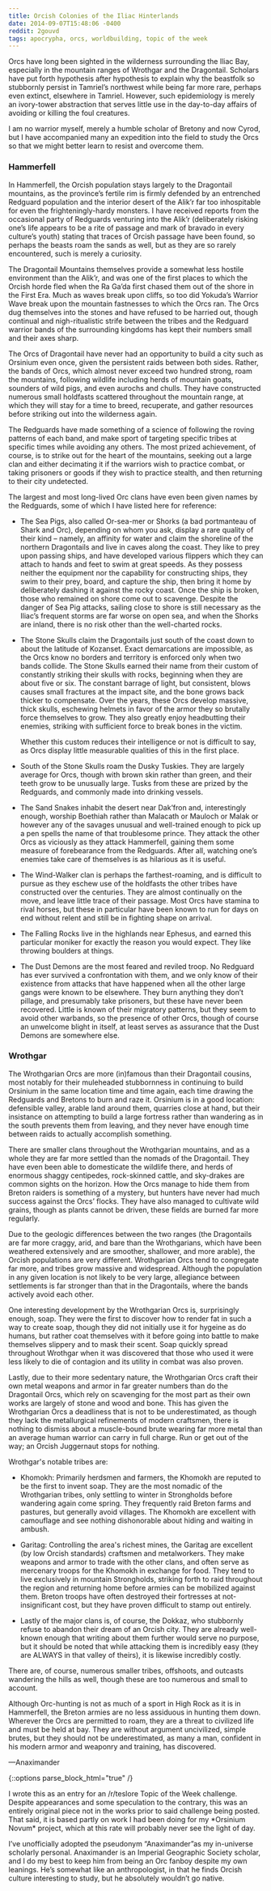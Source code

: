 ```yaml
---
title: Orcish Colonies of the Iliac Hinterlands
date: 2014-09-07T15:48:06 -0400
reddit: 2gouvd
tags: apocrypha, orcs, worldbuilding, topic of the week
---
```


Orcs have long been sighted in the wilderness surrounding the Iliac Bay,
especially in the mountain ranges of Wrothgar and the Dragontail. Scholars have
put forth hypothesis after hypothesis to explain why the beastfolk so stubbornly
persist in Tamriel’s northwest while being far more rare, perhaps even extinct,
elsewhere in Tamriel. However, such epidemiology is merely an ivory-tower
abstraction that serves little use in the day-to-day affairs of avoiding or
killing the foul creatures.

I am no warrior myself, merely a humble scholar of Bretony and now Cyrod, but I
have accompanied many an expedition into the field to study the Orcs so that we
might better learn to resist and overcome them.

### Hammerfell

In Hammerfell, the Orcish population stays largely to the Dragontail mountains,
as the province’s fertile rim is firmly defended by an entrenched Redguard
population and the interior desert of the Alik’r far too inhospitable for even
the frighteningly-hardy monsters. I have received reports from the occasional
party of Redguards venturing into the Alik’r (deliberately risking one’s life
appears to be a rite of passage and mark of bravado in every culture’s youth)
stating that traces of Orcish passage have been found, so perhaps the beasts
roam the sands as well, but as they are so rarely encountered, such is merely a
curiosity.

The Dragontail Mountains themselves provide a somewhat less hostile environment
than the Alik’r, and was one of the first places to which the Orcish horde fled
when the Ra Ga’da first chased them out of the shore in the First Era. Much as
waves break upon cliffs, so too did Yokuda’s Warrior Wave break upon the
mountain fastnesses to which the Orcs ran. The Orcs dug themselves into the
stones and have refused to be harried out, though continual and nigh-ritualistic
strife between the tribes and the Redguard warrior bands of the surrounding
kingdoms has kept their numbers small and their axes sharp.

The Orcs of Dragontail have never had an opportunity to build a city such as
Orsinium even once, given the persistent raids between both sides. Rather, the
bands of Orcs, which almost never exceed two hundred strong, roam the mountains,
following wildlife including herds of mountain goats, sounders of wild pigs, and
even aurochs and chulls. They have constructed numerous small holdfasts
scattered throughout the mountain range, at which they will stay for a time to
breed, recuperate, and gather resources before striking out into the wilderness
again.

The Redguards have made something of a science of following the roving patterns
of each band, and make sport of targeting specific tribes at specific times
while avoiding any others. The most prized achievement, of course, is to strike
out for the heart of the mountains, seeking out a large clan and either
decimating it if the warriors wish to practice combat, or taking prisoners or
goods if they wish to practice stealth, and then returning to their city
undetected.

The largest and most long-lived Orc clans have even been given names by the
Redguards, some of which I have listed here for reference:

- The Sea Pigs, also called Or-sea-mer or Shorks (a bad portmanteau of Shark and
Orc), depending on whom you ask, display a rare quality of their kind – namely,
an affinity for water and claim the shoreline of the northern Dragontails and
live in caves along the coast. They like to prey upon passing ships, and have
developed various flippers which they can attach to hands and feet to swim at
great speeds. As they possess neither the equipment nor the capability for
constructing ships, they swim to their prey, board, and capture the ship, then
bring it home by deliberately dashing it against the rocky coast. Once the ship
is broken, those who remained on shore come out to scavenge. Despite the danger
of Sea Pig attacks, sailing close to shore is still necessary as the Iliac’s
frequent storms are far worse on open sea, and when the Shorks are inland, there
is no risk other than the well-charted rocks.

- The Stone Skulls claim the Dragontails just south of the coast down to about
the latitude of Kozanset. Exact demarcations are impossible, as the Orcs know no
borders and territory is enforced only when two bands collide. The Stone Skulls
earned their name from their custom of constantly striking their skulls with
rocks, beginning when they are about five or six. The constant barrage of light,
but consistent, blows causes small fractures at the impact site, and the bone
grows back thicker to compensate. Over the years, these Orcs develop massive,
thick skulls, eschewing helmets in favor of the armor they so brutally force
themselves to grow. They also greatly enjoy headbutting their enemies, striking
with sufficient force to break bones in the victim.

    Whether this custom reduces their intelligence or not is difficult to say,
    as Orcs display little measurable qualities of this in the first place.

- South of the Stone Skulls roam the Dusky Tuskies. They are largely average for
Orcs, though with brown skin rather than green, and their teeth grow to be
unusually large. Tusks from these are prized by the Redguards, and commonly made
into drinking vessels.

- The Sand Snakes inhabit the desert near Dak’fron and, interestingly enough,
worship Boethiah rather than Malacath or Mauloch or Malak or however any of the
savages unusual and well-trained enough to pick up a pen spells the name of that
troublesome prince. They attack the other Orcs as viciously as they attack
Hammerfell, gaining them some measure of forebearance from the Redguards. After
all, watching one’s enemies take care of themselves is as hilarious as it is
useful.

- The Wind-Walker clan is perhaps the farthest-roaming, and is difficult to
pursue as they eschew use of the holdfasts the other tribes have constructed
over the centuries. They are almost continually on the move, and leave little
trace of their passage. Most Orcs have stamina to rival horses, but these in
particular have been known to run for days on end without relent and still be in
fighting shape on arrival.

- The Falling Rocks live in the highlands near Ephesus, and earned this
particular moniker for exactly the reason you would expect. They like throwing
boulders at things.

- The Dust Demons are the most feared and reviled troop. No Redguard has ever
survived a confrontation with them, and we only know of their existence from
attacks that have happened when all the other large gangs were known to be
elsewhere. They burn anything they don’t pillage, and presumably take prisoners,
but these have never been recovered. Little is known of their migratory
patterns, but they seem to avoid other warbands, so the presence of other Orcs,
though of course an unwelcome blight in itself, at least serves as assurance
that the Dust Demons are somewhere else.

### Wrothgar

The Wrothgarian Orcs are more (in)famous than their Dragontail cousins, most
notably for their muleheaded stubbornness in continuing to build Orsinium in the
same location time and time again, each time drawing the Redguards and Bretons
to burn and raze it. Orsinium is in a good location: defensible valley, arable
land around them, quarries close at hand, but their insistance on attempting to
build a large fortress rather than wandering as in the south prevents them from
leaving, and they never have enough time between raids to actually accomplish
something.

There are smaller clans throughout the Wrothgarian mountains, and as a whole
they are far more settled than the nomads of the Dragontail. They have even been
able to domesticate the wildlife there, and herds of enormous shaggy centipedes,
rock-skinned cattle, and sky-drakes are common sights on the horizon. How the
Orcs manage to hide them from Breton raiders is something of a mystery, but
hunters have never had much success against the Orcs’ flocks. They have also
managed to cultivate wild grains, though as plants cannot be driven, these
fields are burned far more regularly.

Due to the geologic differences between the two ranges (the Dragontails are far
more craggy, arid, and bare than the Wrothgarians, which have been weathered
extensively and are smoother, shallower, and more arable), the Orcish
populations are very different. Wrothgarian Orcs tend to congregate far more,
and tribes grow massive and widespread. Although the population in any given
location is not likely to be very large, allegiance between settlements is far
stronger than that in the Dragontails, where the bands actively avoid each
other.

One interesting development by the Wrothgarian Orcs is, surprisingly enough,
soap. They were the first to discover how to render fat in such a way to create
soap, though they did not initially use it for hygeine as do humans, but rather
coat themselves with it before going into battle to make themselves slippery and
to mask their scent. Soap quickly spread throughout Wrothgar when it was
discovered that those who used it were less likely to die of contagion and its
utility in combat was also proven.

Lastly, due to their more sedentary nature, the Wrothgarian Orcs craft their own
metal weapons and armor in far greater numbers than do the Dragontail Orcs,
which rely on scavenging for the most part as their own works are largely of
stone and wood and bone. This has given the Wrothgarian Orcs a deadliness that
is not to be underestimated, as though they lack the metallurgical refinements
of modern craftsmen, there is nothing to dismiss about a muscle-bound brute
wearing far more metal than an average human warrior can carry in full charge.
Run or get out of the way; an Orcish Juggernaut stops for nothing.

Wrothgar's notable tribes are:

- Khomokh: Primarily herdsmen and farmers, the Khomokh are reputed to be the
first to invent soap. They are the most nomadic of the Wrothgarian tribes, only
settling to winter in Strongholds before wandering again come spring. They
frequently raid Breton farms and pastures, but generally avoid villages. The
Khomokh are excellent with camouflage and see nothing dishonorable about hiding
and waiting in ambush.

- Garitag: Controlling the area's richest mines, the Garitag are excellent (by
low Orcish standards) craftsmen and metalworkers. They make weapons and armor to
trade with the other clans, and often serve as mercenary troops for the Khomokh
in exchange for food. They tend to live exclusively in mountain Strongholds,
striking forth to raid throughout the region and returning home before armies
can be mobilized against them. Breton troops have often destroyed their
fortresses at not-insignificant cost, but they have proven difficult to stamp
out entirely.

- Lastly of the major clans is, of course, the Dokkaz, who stubbornly refuse to
abandon their dream of an Orcish city. They are already well-known enough that
writing about them further would serve no purpose, but it should be noted that
while attacking them is incredibly easy (they are ALWAYS in that valley of
theirs), it is likewise incredibly costly.

There are, of course, numerous smaller tribes, offshoots, and outcasts wandering
the hills as well, though these are too numerous and small to account.

Although Orc-hunting is not as much of a sport in High Rock as it is in
Hammerfell, the Breton armies are no less assiduous in hunting them down.
Wherever the Orcs are permitted to roam, they are a threat to civilized life and
must be held at bay. They are without argument uncivilized, simple brutes, but
they should not be underestimated, as many a man, confident in his modern armor
and weaponry and training, has discovered.

—Anaximander

{::options parse_block_html="true" /}
<aside id="about-text">
I wrote this as an entry for an /r/teslore Topic of the Week challenge. Despite
appearances and some speculation to the contrary, this was an entirely original
piece not in the works prior to said challenge being posted. That said, it is
based partly on work I had been doing for my *Orsinium Novum* project, which at
this rate will probably never see the light of day.

I’ve unofficially adopted the pseudonym “Anaximander”as my in-universe scholarly
personal. Anaximander is an Imperial Geographic Society scholar, and I do my
best to keep him from being an Orc fanboy despite my own leanings. He’s somewhat
like an anthropologist, in that he finds Orcish culture interesting to study,
but he absolutely wouldn’t go native.
</aside>
